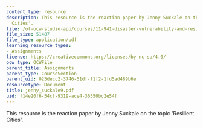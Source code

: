 ```yaml
---
content_type: resource
description: This resource is the reaction paper by Jenny Suckale on the topic 'Resilient
  Cities'.
file: /ol-ocw-studio-app/courses/11-941-disaster-vulnerability-and-resilience-spring-2005/f14e20f654cf9319ace436550bc2e54f_jenny_suckale9.pdf
file_size: 51487
file_type: application/pdf
learning_resource_types:
- Assignments
license: https://creativecommons.org/licenses/by-nc-sa/4.0/
ocw_type: OCWFile
parent_title: Assignments
parent_type: CourseSection
parent_uid: 025decc2-3746-51df-f1f2-1fd5ad489b6e
resourcetype: Document
title: jenny_suckale9.pdf
uid: f14e20f6-54cf-9319-ace4-36550bc2e54f
---
```

This resource is the reaction paper by Jenny Suckale on the topic 'Resilient Cities'.